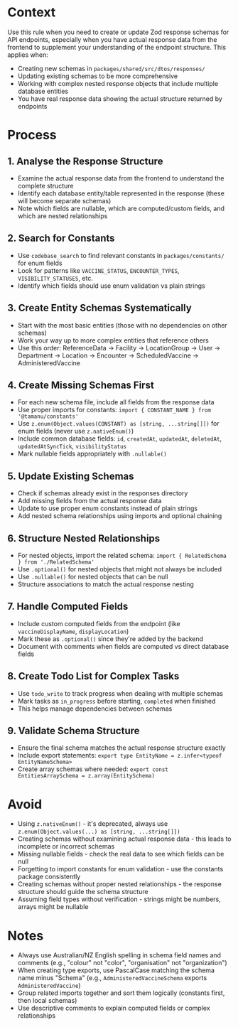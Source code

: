 # Context

Use this rule when you need to create or update Zod response schemas for API endpoints, especially when you have actual response data from the frontend to supplement your understanding of the endpoint structure. This applies when:

- Creating new schemas in `packages/shared/src/dtos/responses/`
- Updating existing schemas to be more comprehensive
- Working with complex nested response objects that include multiple database entities
- You have real response data showing the actual structure returned by endpoints

# Process

## 1. Analyse the Response Structure

- Examine the actual response data from the frontend to understand the complete structure
- Identify each database entity/table represented in the response (these will become separate schemas)
- Note which fields are nullable, which are computed/custom fields, and which are nested relationships

## 2. Search for Constants

- Use `codebase_search` to find relevant constants in `packages/constants/` for enum fields
- Look for patterns like `VACCINE_STATUS`, `ENCOUNTER_TYPES`, `VISIBILITY_STATUSES`, etc.
- Identify which fields should use enum validation vs plain strings

## 3. Create Entity Schemas Systematically

- Start with the most basic entities (those with no dependencies on other schemas)
- Work your way up to more complex entities that reference others
- Use this order: ReferenceData → Facility → LocationGroup → User → Department → Location → Encounter → ScheduledVaccine → AdministeredVaccine

## 4. Create Missing Schemas First

- For each new schema file, include all fields from the response data
- Use proper imports for constants: `import { CONSTANT_NAME } from '@tamanu/constants'`
- Use `z.enum(Object.values(CONSTANT) as [string, ...string[]])` for enum fields (never use `z.nativeEnum()`)
- Include common database fields: `id`, `createdAt`, `updatedAt`, `deletedAt`, `updatedAtSyncTick`, `visibilityStatus`
- Mark nullable fields appropriately with `.nullable()`

## 5. Update Existing Schemas

- Check if schemas already exist in the responses directory
- Add missing fields from the actual response data
- Update to use proper enum constants instead of plain strings
- Add nested schema relationships using imports and optional chaining

## 6. Structure Nested Relationships

- For nested objects, import the related schema: `import { RelatedSchema } from './RelatedSchema'`
- Use `.optional()` for nested objects that might not always be included
- Use `.nullable()` for nested objects that can be null
- Structure associations to match the actual response nesting

## 7. Handle Computed Fields

- Include custom computed fields from the endpoint (like `vaccineDisplayName`, `displayLocation`)
- Mark these as `.optional()` since they're added by the backend
- Document with comments when fields are computed vs direct database fields

## 8. Create Todo List for Complex Tasks

- Use `todo_write` to track progress when dealing with multiple schemas
- Mark tasks as `in_progress` before starting, `completed` when finished
- This helps manage dependencies between schemas

## 9. Validate Schema Structure

- Ensure the final schema matches the actual response structure exactly
- Include export statements: `export type EntityName = z.infer<typeof EntityNameSchema>`
- Create array schemas where needed: `export const EntitiesArraySchema = z.array(EntitySchema)`

# Avoid

- Using `z.nativeEnum()` - it's deprecated, always use `z.enum(Object.values(...) as [string, ...string[]])`
- Creating schemas without examining actual response data - this leads to incomplete or incorrect schemas
- Missing nullable fields - check the real data to see which fields can be null
- Forgetting to import constants for enum validation - use the constants package consistently
- Creating schemas without proper nested relationships - the response structure should guide the schema structure
- Assuming field types without verification - strings might be numbers, arrays might be nullable

# Notes

- Always use Australian/NZ English spelling in schema field names and comments (e.g., "colour" not "color", "organisation" not "organization")
- When creating type exports, use PascalCase matching the schema name minus "Schema" (e.g., `AdministeredVaccineSchema` exports `AdministeredVaccine`)
- Group related imports together and sort them logically (constants first, then local schemas)
- Use descriptive comments to explain computed fields or complex relationships
